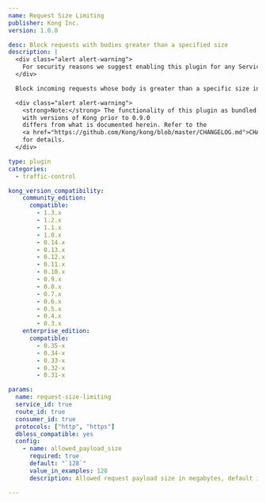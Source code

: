 ```yaml
---
name: Request Size Limiting
publisher: Kong Inc.
version: 1.0.0

desc: Block requests with bodies greater than a specified size
description: |
  <div class="alert alert-warning">
    For security reasons we suggest enabling this plugin for any Service you add to Kong to prevent a DOS (Denial of Service) attack.
  </div>

  Block incoming requests whose body is greater than a specific size in megabytes.

  <div class="alert alert-warning">
    <strong>Note:</strong> The functionality of this plugin as bundled
    with versions of Kong prior to 0.9.0
    differs from what is documented herein. Refer to the
    <a href="https://github.com/Kong/kong/blob/master/CHANGELOG.md">CHANGELOG</a>
    for details.
  </div>

type: plugin
categories:
  - traffic-control

kong_version_compatibility:
    community_edition:
      compatible:
        - 1.3.x
        - 1.2.x
        - 1.1.x
        - 1.0.x
        - 0.14.x
        - 0.13.x
        - 0.12.x
        - 0.11.x
        - 0.10.x
        - 0.9.x
        - 0.8.x
        - 0.7.x
        - 0.6.x
        - 0.5.x
        - 0.4.x
        - 0.3.x
    enterprise_edition:
      compatible:
        - 0.35-x
        - 0.34-x
        - 0.33-x
        - 0.32-x
        - 0.31-x

params:
  name: request-size-limiting
  service_id: true
  route_id: true
  consumer_id: true
  protocols: ["http", "https"]
  dbless_compatible: yes
  config:
    - name: allowed_payload_size
      required: true
      default: "`128`"
      value_in_examples: 128
      description: Allowed request payload size in megabytes, default is `128` (128000000 Bytes)

---
```

